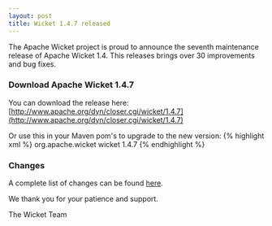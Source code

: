 ```yaml
---
layout: post
title: Wicket 1.4.7 released
---
```


The Apache Wicket project is proud to announce the seventh maintenance release of Apache Wicket 1.4. This releases brings over 30 improvements and bug fixes.

### Download Apache Wicket 1.4.7

You can download the release here: [http://www.apache.org/dyn/closer.cgi/wicket/1.4.7](http://www.apache.org/dyn/closer.cgi/wicket/1.4.7)

Or use this in your Maven pom's to upgrade to the new version:
{% highlight xml %}
<dependency>
    <groupId>org.apache.wicket</groupId>
    <artifactId>wicket</artifactId>
    <version>1.4.7</version>
</dependency>
{% endhighlight %}

### Changes

A complete list of changes can be found [here](https://issues.apache.org/jira/secure/IssueNavigator.jspa?reset=true&pid=12310561&fixfor=12314560).

We thank you for your patience and support.

The Wicket Team
